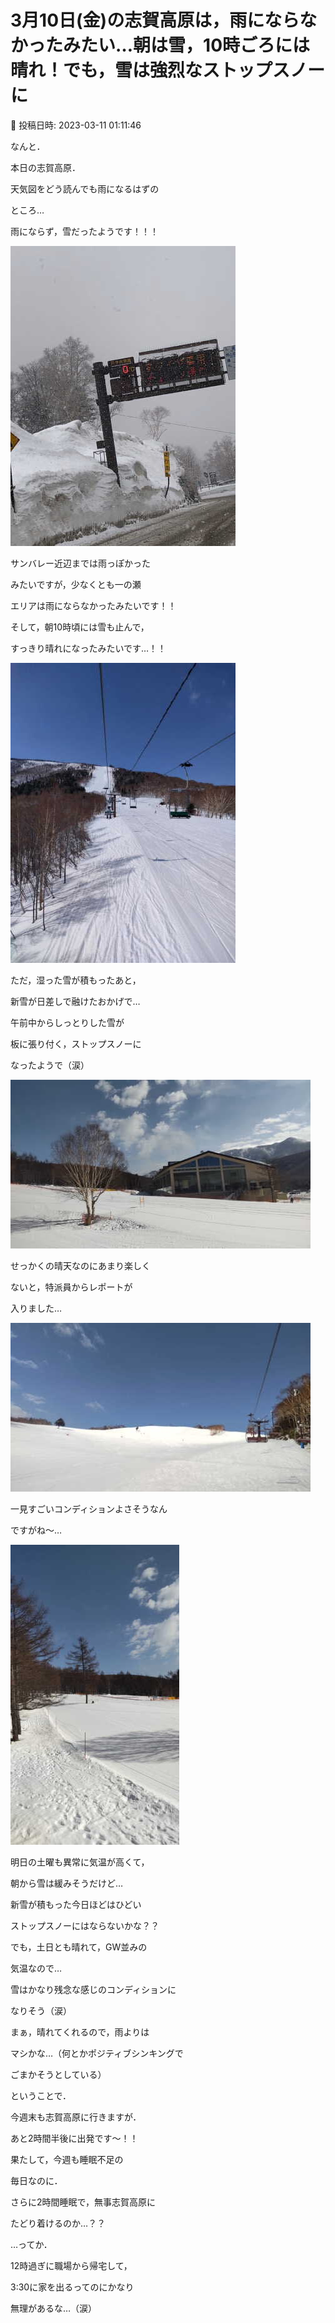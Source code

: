 # 3月10日(金)の志賀高原は，雨にならなかったみたい…朝は雪，10時ごろには晴れ！でも，雪は強烈なストップスノーに

📅 投稿日時: 2023-03-11 01:11:46

なんと．


本日の志賀高原．


天気図をどう読んでも雨になるはずの


ところ…


雨にならず，雪だったようです！！！




![e7cdddd57caa4de67cf9415ceb6e5f0e.jpg](images/e7cdddd57caa4de67cf9415ceb6e5f0e.jpg)




サンバレー近辺までは雨っぽかった


みたいですが，少なくとも一の瀬


エリアは雨にならなかったみたいです！！





そして，朝10時頃には雪も止んで，


すっきり晴れになったみたいです…！！




![3e64483b134f5ba20f715d4c250e2f48.jpg](images/3e64483b134f5ba20f715d4c250e2f48.jpg)







ただ，湿った雪が積もったあと，


新雪が日差しで融けたおかげで…


午前中からしっとりした雪が


板に張り付く，ストップスノーに


なったようで（涙）




![0a056c814dc6e3dc202964a074f58235.jpg](images/0a056c814dc6e3dc202964a074f58235.jpg)







せっかくの晴天なのにあまり楽しく


ないと，特派員からレポートが


入りました…




![fc7996f390f5cda2c0f834e44d7ee003.jpg](images/fc7996f390f5cda2c0f834e44d7ee003.jpg)







一見すごいコンディションよさそうなん


ですがね～…




![b21514cdd078c6afe34b9a76e5af5cd0.jpg](images/b21514cdd078c6afe34b9a76e5af5cd0.jpg)







明日の土曜も異常に気温が高くて，


朝から雪は緩みそうだけど…


新雪が積もった今日ほどはひどい


ストップスノーにはならないかな？？





でも，土日とも晴れて，GW並みの


気温なので…


雪はかなり残念な感じのコンディションに


なりそう（涙）


まぁ，晴れてくれるので，雨よりは


マシかな…（何とかポジティブシンキングで


ごまかそうとしている）





ということで．


今週末も志賀高原に行きますが．


あと2時間半後に出発です～！！





果たして，今週も睡眠不足の


毎日なのに．


さらに2時間睡眠で，無事志賀高原に


たどり着けるのか…？？





…ってか．


12時過ぎに職場から帰宅して，


3:30に家を出るってのにかなり


無理があるな…（涙）
